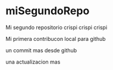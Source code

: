 # miSegundoRepo
Mi segundo repositorio crispi crispi crispi

Mi primera contribucon local para github

un commit mas desde github

una actualizacion mas
